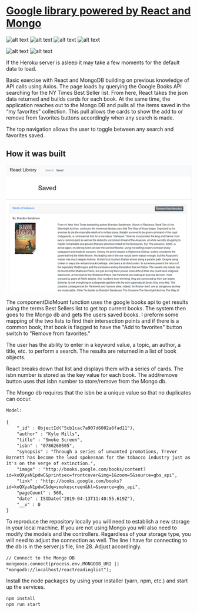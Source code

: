 # [Google library powered by React and Mongo](https://react-myreading-library.herokuapp.com/)

![alt text](https://img.shields.io/badge/uses-Node-brightgreen.svg) ![alt text](https://img.shields.io/badge/uses-Mongo-brightgreen.svg) ![alt text](https://img.shields.io/badge/uses-Express-brightgreen.svg) ![alt text](https://img.shields.io/badge/uses-Axios-brightgreen.svg)

![alt text](https://img.shields.io/badge/uses-React-blue.svg)  ![alt text](https://img.shields.io/badge/uses-Bootstrap-blue.svg)

If the Heroku server is asleep it may take a few moments for the default data to load.

Basic exercise with React and MongoDB building on previous knowledge of API calls using Axios. The page loads by querying the Google Books API searching for the NY Times Best Seller list. From here, React takes the json data returned and builds cards for each book. At the same time, the application reaches out to the Mongo DB and pulls all the items saved in the “my favorites” collection. This pull allows the cards to show the add to or remove from favorites buttons accordingly when any search is made.

The top navigation allows the user to toggle between any search and favorites saved.

## How it was built
[<img src="https://github.com/krtcotmo2/Reactlibrary/blob/master/client/public/library.png"/>](https://react-myreading-library.herokuapp.com/)

The componentDidMount function uses the google books api to get results using the terms Best Sellers list to get top current books. The system then goes to the Mongo db and gets the users saved books. I preform some mapping of the two lists to find their intersection points and if there is a common book, that book is flagged to have the "Add to favorites" button switch to "Remove from favorites." 

The user has the ability to enter in a keyword value, a topic, an author, a title, etc. to perform a search. The results are returned in a list of book objects.

React breaks down that list and displays them with a series of cards. The isbn number is stored as the key value for each book. The add/remove button uses that isbn number to store/remove from the Mongo db.

The Mongo db requires that the isbn be a unique value so that no duplicates can occur.

```
Model:

{
    "_id" : ObjectId("5cb1cac7a907d6002a6fad11"),
    "author" : "Kyle Mills",
    "title" : "Smoke Screen",
    "isbn" : "0786260505",
    "synopsis" : "Through a series of unwanted promotions, Trevor Barnett has become the lead spokesman for the tobacco industry just as it's on the verge of extinction.",
    "image" : "http://books.google.com/books/content?id=koQXyaN1pdwC&printsec=frontcover&img=1&zoom=5&source=gbs_api",
    "link" : "http://books.google.com/books?id=koQXyaN1pdwC&dq=smokescreen&hl=&source=gbs_api",
    "pageCount" : 568,
    "date" : ISODate("2019-04-13T11:40:55.619Z"),
    "__v" : 0
}

```

To reproduce the repository locally you will need to establish a new storage in your local machine. If you are not using Mongo you will also need to modify the models and the controllers. Regardless of your storage type, you will need to adjust the connection as well. The line I have for connecting to the db is in the server.js file, line 28. Adjust accordingly. 
```
// Connect to the Mongo DB
mongoose.connect(process.env.MONGODB_URI || "mongodb://localhost/reactreadinglist");

```
Install the node packages by using your installer (yarn, npm, etc.) and start up the services.
```
npm install
npm run start
```

